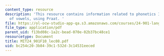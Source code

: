 ```yaml
---
content_type: resource
description: 'This resource contains information related to phonetics I: acoustics
  of vowels, using Praat. '
file: https://ol-ocw-studio-app-qa.s3.amazonaws.com/courses/24-901-language-and-its-structure-i-phonology-fall-2010/bc254c203b8439c1532d3c14531eeced_MIT24_901F10_lec08.pdf
file_type: application/pdf
parent_uid: f13bd08c-1a2c-bead-070e-02b37bc48ce1
resourcetype: Document
title: MIT24_901F10_lec08.pdf
uid: bc254c20-3b84-39c1-532d-3c14531eeced
---
```

